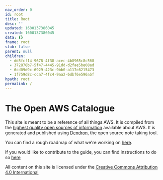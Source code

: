 ```yaml
---
nav_order: 0
id: root
title: Root
desc: ''
updated: 1600137386045
created: 1600137386045
data: {}
fname: root
stub: false
parent: null
children:
  - dd5fcf14-9678-4f38-acec-4b8965c8c568
  - 372878b7-5f47-4445-91dd-d2fae5be08ad
  - 6cd09d9c-6929-423c-9bb0-a117e8215473
  - 1f759d8c-cca7-4fc4-9aa2-6dbf6e596abf
hpath: root
permalink: /
---
```

# The Open AWS Catalogue

This site is meant to be a reference of all things AWS. It is compiled from the [highest quality open sources of information](notes/dd5fcf14-9678-4f38-acec-4b8965c8c568) available about AWS. It is generated and published using [Dendron](http://dendron.so/), the open source note taking tool. 

You can find a rough roadmap of what we're working on [here](notes/6cd09d9c-6929-423c-9bb0-a117e8215473).

If you would like to contribute to the guide, you can find instructions to do so [here](notes/372878b7-5f47-4445-91dd-d2fae5be08ad)

All content on this site is licensed under the [Creative Commons Attribution 4.0 International](https://github.com/open-guides/og-aws/blob/master/LICENSE.txt)
